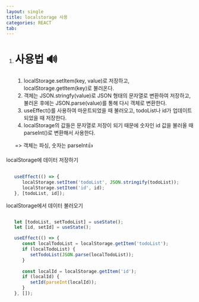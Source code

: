 ```yaml
---
layout: single
title: localstorage 사용
categories: REACT
tab: 
---
```


1. # 사용법 🔊
   1. localStorage.setItem(key, value)로 저장하고, localStorage.getItem(key)로 불러온다.   
   1. 객체는 JSON.stringfy(value)로 JSON 형태의 문자열로 변환하여 저장하고, 불러온 후에는 JSON.parse(value)를 통해 다시 객체로 변환한다.   
   1. useEffect()를 사용하여 마운트되었을 때 불러오고, todoList나 id가 업데이트 되었을 때 저장한다.   
   1. localStorage의 값들은 문자열로 저장이 되기 때문에 숫자인 id 값을 불러올 때 parseInt()로 변환해서 사용한다.   

   => 객체는 파싱, 숫자는 parseInt👍   

localStorage에 데이터 저장하기   
```javascript
   
   useEffect(() => {
      localStorage.setItem('todoList', JSON.stringify(todoList));
      localStorage.setItem('id', id);
   }, [todoList, id]);
```

localStorage에서 데이터 불러오기   
```javascript

   let [todoList, setTodoList] = useState();
   let [id, setId] = useState();

   useEffect(() => {
      const localTodoList = localStorage.getItem('todoList');
      if (localTodoList) {
         setTodoList(JSON.parse(localTodoList));
      }
      
      const localId = localStorage.getItem('id');
      if (localId) {
         setId(parseInt(localId));
      }
   }, []);

```